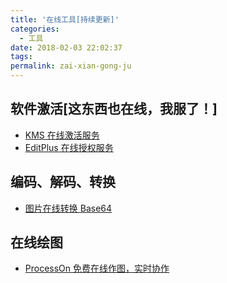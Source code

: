 ```yaml
---
title: '在线工具[持续更新]'
categories:
  - 工具
date: 2018-02-03 22:02:37
tags:
permalink: zai-xian-gong-ju
---
```


软件激活\[这东西也在线，我服了！\]
-------------------

*   [KMS 在线激活服务](https://www.vtrois.com/tools-kms.html "KMS 在线激活服务")
*   [EditPlus 在线授权服务](https://www.vtrois.com/tools-editplus.html "EditPlus 在线授权服务")

编码、解码、转换
--------

*   [图片在线转换 Base64](https://www.vtrois.com/tools-imgbase64.html "图片在线转换 Base64")

在线绘图
----

*   [ProcessOn 免费在线作图，实时协作](https://www.processon.com/ "ProcessOn 支持流程图、思维导图、原型图、UML、网络拓扑图、组织结构图等")




